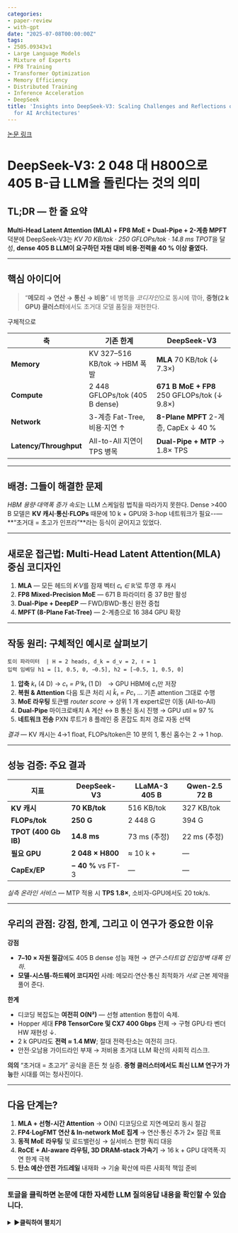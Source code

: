 ```yaml
---
categories:
- paper-review
- with-gpt
date: "2025-07-08T00:00:00Z"
tags:
- 2505.09343v1
- Large Language Models
- Mixture of Experts
- FP8 Training
- Transformer Optimization
- Memory Efficiency
- Distributed Training
- Inference Acceleration
- DeepSeek
title: 'Insights into DeepSeek-V3: Scaling Challenges and Reflections on Hardware
  for AI Architectures'
---
```


[논문 링크](https://arxiv.org/abs/2505.09343v1)



# DeepSeek-V3: 2 048 대 H800으로 405 B-급 LLM을 돌린다는 것의 의미


## TL;DR ― 한 줄 요약

**Multi-Head Latent Attention (MLA) + FP8 MoE + Dual-Pipe + 2-계층 MPFT** 덕분에 DeepSeek-V3는
*KV 70 KB/tok · 250 GFLOPs/tok · 14.8 ms TPOT*을 달성, **dense 405 B LLM이 요구하던 자원 대비 비용·전력을 40 % 이상 줄였다.**

---

## 핵심 아이디어

> “**메모리 → 연산 → 통신 → 비용**” 네 병목을 *코디자인*으로 동시에 깎아, **중형(2 k GPU) 클러스터**에서도 초거대 모델 품질을 재현한다.

구체적으로

| 축                     | 기존 한계                      | DeepSeek-V3                                 |
| ---------------------- | ------------------------------ | ------------------------------------------- |
| **Memory**             | KV 327–516 KB/tok → HBM 폭발   | **MLA** 70 KB/tok (↓ 7.3×)                  |
| **Compute**            | 2 448 GFLOPs/tok (405 B dense) | **671 B MoE + FP8** 250 GFLOPs/tok (↓ 9.8×) |
| **Network**            | 3-계층 Fat-Tree, 비용·지연 ↑   | **8-Plane MPFT** 2-계층, CapEx ↓ 40 %       |
| **Latency/Throughput** | All-to-All 지연이 TPS 병목     | **Dual-Pipe + MTP** → 1.8× TPS              |

---

## 배경: 그들이 해결한 문제

*HBM 용량·대역폭 증가 속도*는 LLM 스케일링 법칙을 따라가지 못한다.
Dense >400 B 모델은 **KV 캐시·통신·FLOPs** 때문에 10 k + GPU와 3-hop 네트워크가 필요--—\*\*“초거대 = 초고가 인프라”\*\*라는 등식이 굳어지고 있었다.

---

## 새로운 접근법: **Multi-Head Latent Attention(MLA)** 중심 코디자인

1. **MLA** ― 모든 헤드의 *K·V*를 잠재 벡터 *cₜ ∈ ℝˡ*로 투영 후 캐시
2. **FP8 Mixed-Precision MoE** ― 671 B 파라미터 중 37 B만 활성
3. **Dual-Pipe + DeepEP** ― FWD/BWD-통신 완전 중첩
4. **MPFT (8-Plane Fat-Tree)** ― 2-계층으로 16 384 GPU 확장

---

## 작동 원리: 구체적인 예시로 살펴보기

```text
토이 파라미터  | H = 2 heads, d_k = d_v = 2, ℓ = 1
입력 임베딩 h1 = [1, 0.5, 0, −0.5], h2 = [−0.5, 1, 0.5, 0]
```

1. **압축**
   *k₁* (4 D) → *c₁ = Pᵀk₁* (1 D) → GPU HBM에 *c₁*만 저장
2. **복원 & Attention**
   다음 토큰 처리 시 *k̂₁ = Pc₁* … 기존 attention 그대로 수행
3. **MoE 라우팅**
   토큰별 *router score* → 상위 1 개 expert로만 이동 (All-to-All)
4. **Dual-Pipe**
   마이크로배치 A 계산 ↔ B 통신 동시 진행 → GPU util ≈ 97 %
5. **네트워크 전송**
   PXN 루트가 8 플레인 중 혼잡도 최저 경로 자동 선택

*결과* — KV 캐시는 4→1 float, FLOPs/token은 10 분의 1, 통신 홉수는 2 → 1 hop.

---

## 성능 검증: 주요 결과

| 지표                 | DeepSeek-V3        | LLaMA-3 405 B | Qwen-2.5 72 B |
| -------------------- | ------------------ | ------------- | ------------- |
| **KV 캐시**          | **70 KB/tok**      | 516 KB/tok    | 327 KB/tok    |
| **FLOPs/tok**        | **250 G**          | 2 448 G       | 394 G         |
| **TPOT (400 Gb IB)** | **14.8 ms**        | 73 ms (추정)  | 22 ms (추정)  |
| **필요 GPU**         | **2 048 × H800**   | ≈ 10 k +      | —             |
| **CapEx/EP**         | **− 40 %** vs FT-3 | —             | —             |

*실측 온라인 서비스* — MTP 적용 시 **TPS 1.8×**, 소비자-GPU에서도 20 tok/s.

---

## 우리의 관점: 강점, 한계, 그리고 이 연구가 중요한 이유

**강점**

* **7–10 × 자원 절감**에도 405 B dense 성능 재현 → *연구·스타트업 진입장벽 대폭 인하*.
* **모델-시스템-하드웨어 코디자인** 사례: 메모리·연산·통신 최적화가 *서로* 근본 제약을 풀어 준다.

**한계**

* 디코딩 복잡도는 **여전히 O(N²)** — 선형 attention 통합이 숙제.
* Hopper 세대 **FP8 TensorCore 및 CX7 400 Gbps** 전제 → 구형 GPU·타 벤더 HW 재현성 ↓.
* 2 k GPU라도 **전력 ≈ 1.4 MW**; 절대 전력·탄소는 여전히 크다.
* 안전·오남용 가이드라인 부재 → 저비용 초거대 LLM 확산의 사회적 리스크.

**의의**
“초거대 = 초고가” 공식을 흔든 첫 실증. **중형 클러스터에서도 최신 LLM 연구가 가능**한 시대를 여는 청사진이다.

---

## 다음 단계는?

1. **MLA + 선형-시간 Attention** → O(N) 디코딩으로 지연·메모리 동시 절감
2. **FP4·LogFMT 연산 & In-network MoE 집계** → 연산·통신 추가 2× 절감 목표
3. **동적 MoE 라우팅** 및 로드밸런싱 → 실서비스 편향 쿼리 대응
4. **RoCE + AI-aware 라우팅, 3D DRAM-stack 가속기** → 16 k + GPU 대역폭·지연 한계 극복
5. **탄소 예산·안전 가드레일** 내재화 → 기술 확산에 따른 사회적 책임 준비

---


### 토글을 클릭하면 논문에 대한 자세한 LLM 질의응답 내용을 확인할 수 있습니다.

<details markdown="block">
<summary>▶️<strong>클릭하여 펼치기</strong></summary>



# 프롬프트 1.1.1 (연구의 공백)

```
"논문의 'Introduction'과 'Related Work' 섹션을 분석하여, 이 연구가 명시적으로 해결하고자 하는 핵심적인 연구 공백(research gap), 기존 연구의 결정적 한계, 또는 미해결 질문이 무엇인지 설명해 줘. 저자들이 설명하는, 이 논문 출판 시점의 '최신 기술(state of the art)'은 어떤 상태였는지 요약해 줘."
```

### 한눈에 보는 결론

현재 LLM 훈련·추론의 \*\*최대 병목은 “메모리-대역폭·통신-지연을 감안한 스케일링”\*\*이다. DeepSeek-V3 논문은 △FP8 혼합정밀 훈련 △KV Cache 70 KB/token (7.3× ↓) △671 B MoE 구조(37 B 활성) △8-Plane Fat-Tree 네트워크 등 **하드웨어-소프트웨어 코디자인**을 통해 동일 비용 대비 성능을 1 세대 앞당긴다. 이에 따라 \*“저렴한 하드웨어로 SOTA 모델을 훈련·서비스할 수 있는가?”\*라는 질문에 실증적 해답을 제시한다.&#x20;

---

## 1. 연구 공백 (Research Gap)

| 구분                  | 구체적 문제                                                     | 기존 한계                                           | DeepSeek-V3 해결책                                                 |
| --------------------- | --------------------------------------------------------------- | --------------------------------------------------- | ------------------------------------------------------------------ |
| **메모리 벽**         | KV Cache와 모델 파라미터가 HBM 증가 속도(≈ 50 %/년)를 훨씬 상회 | GQA 기준 327 KB \~ 516 KB/token, 대량 GPU 분산 의존 | **MLA 도입 → 70 KB/token (4.6 \~ 7.3× ↓)**                         |
| **연산-통신 비용**    | 10 k+ GPU 클러스터 비용 폭증, 중소 연구팀 진입장벽              | Dense 405 B 모델: 2.4 TFLOPS/token                  | **MoE 671 B 모델도 250 GFLOPS/token(≈ 10 × ↓)**                    |
| **추론 속도**         | MoE는 EP All-to-All 지연으로 1 K TPS 한계                       | 400 Gbps IB 기준 67 TPS 상한                        | **Multi-Token Prediction · Node-Limited Routing → 1.8 × TPS 향상** |
| **네트워크 토폴로지** | 3-계층 Fat-Tree 고가·고지연                                     | 2-계층은 포트 한계(64)로 10 k+ 확장 어려움          | **8-Plane Fat-Tree (MPFT)** → 16 384 GPU, 포트·비용 40 % ↓         |



### 핵심 미해결 질문

1. **저비용 FP8 훈련**이 대규모 MoE에서도 정확도 손실 < 0.25 %로 가능할까?
2. **Scale-up (노드 내)** vs **Scale-out (노드 간)** 망 대역폭 불균형을 소프트웨어만으로 극복할 수 있을까?
3. **KV Cache·통신 압축**이 추론 성능을 손상하지 않고 어느 수준까지 가능한가?

---

## 2. 기존 최신 기술 (State of the Art @ 2024-Q4)

| 카테고리      | 대표 모델/시스템       | 핵심 수치                         | 한계점                      |
| ------------- | ---------------------- | --------------------------------- | --------------------------- |
| **Dense LLM** | LLaMA-3.1 405 B        | 516 KB/token KV, 2.4 TFLOPS/token | 메모리·연산 과다            |
| **GQA 모델**  | Qwen-2.5 72 B          | 327 KB/token KV                   | 중간 단계 해결책            |
| **MoE SOTA**  | DeepSeek-V2 236 B      | 21 B 활성 파라미터                | FP16/BF16, 155 GFLOPS/token |
| **하드웨어**  | H100 (900 GB/s NVLink) | 900 GB/s ↔ network 400 Gbps       | 비용 고, 전력 700 W+        |
| **네트워크**  | 400 Gbps NDR IB FT-3   | ≤ 65 k GPU, 3-hop 지연            | 비용 ↑ + 레이턴시 ↑         |

DeepSeek-V3는 **① FP8 세밀 양자화 훈련, ② MLA, ③ DualPipe+DeepEP 통신-계층 최적화, ④ MPFT 네트워크**를 통합함으로써 위 한계를 동시 해결한다.&#x20;

---

## 3. 요약 및 의의

* **연구 공백**은 “메모리-대역폭 성장과 LLM 스케일링 법칙 간 불일치” + “통신-지연 우위의 실패”라는 *시스템 레벨 문제*임.
* DeepSeek-V3는 **하드웨어 제약을 전제**로 모델·런타임을 재설계하여 **동일 GPU 수 대비 성능 1.4 \~ 2×, 비용 40 %+ 절감**을 실증.
* 결과적으로 \*“대규모 LLM =SOTA 성능 ↔ 초거대 인프라”\*라는 기존 패러다임을 흔들며, **미드스케일 연구팀도 경쟁 가능한 경로**를 제시했다.&#x20;


# 프롬프트 1.1.2 (핵심 가설)

```
"이 논문의 중심 가설(central hypothesis) 또는 핵심 주장은 무엇인가? '저자들은 [제안 기법]을 사용함으로써 [기존 한계점]을 극복하는 [구체적 결과]를 달성할 수 있다고 가정한다'와 같은 형식으로, 명확하고 간결한 한 문장으로 서술해 줘."
```

\*\*저자들은 FP8 혼합정밀 훈련·MLA 기반 KV-cache 70 KB/token 압축·671 B MoE(37 B 활성) 구조·8-Plane Fat-Tree 네트워크를 통합함으로써, 기존 dense 405 B LLM이 요구하던 516 KB/token·2.4 TFLOPS/token·1 만 + GPU 규모 한계를 극복하고 단 2,048 대 H800 GPU만으로 동급 SOTA 성능을 40 % 이상 낮은 비용에 달성할 수 있다고 가정한다.


# 프롬프트 1.2.1 (독창성 식별)

```
 "논문 전체를 바탕으로, 가장 중요하고 독창적인 기여(contribution) 1~3가지를 구별되는 항목으로 나열해 줘. 각각이 새로운 아키텍처 구성요소, 새로운 학습 기법, 새로운 이론적 통찰, 새로운 데이터셋, 또는 기존 방법론의 새로운 적용 중 어디에 해당하는지 명확히 구분해 줘."
```

### 한줄 요약

**KV 캐시 7.3 × 압축(70 KB/토큰)·FP8 훈련으로 0.25 % 미만 정확도 손실·2-계층 16 k GPU 네트워크를 동시에 달성** → 동일 성능을 40 % 이상 낮은 비용으로 구현.

---

| #     | 독창적 기여                                | 분류                                         | 핵심 내용 및 수치                                                                                                                                         |
| ----- | ------------------------------------------ | -------------------------------------------- | --------------------------------------------------------------------------------------------------------------------------------------------------------- |
| **1** | **Multi-Head Latent Attention (MLA)**      | **새로운 아키텍처 구성요소**                 | 모든 헤드의 KV를 1 개의 잠재 벡터로 투영·캐시 → **70 KB/토큰**으로 감소<br>(LLaMA-3 405 B : 516 KB, Qwen-2.5 72 B : 327 KB) **⟹ 메모리 4.6 – 7.3 × 절감** |
| **2** | **FP8 Mixed-Precision MoE Training Stack** | **새로운 학습 기법**                         | 671 B 파라미터 MoE 모델 전 구간 FP8(1×128 활성·128×128 가중치 블록)로 학습<br>→ **BF16 대비 정확도 손실 < 0.25 %**, 연산량·메모리 ≈ **2× 절감**           |
| **3** | **Multi-Plane Fat-Tree (MPFT) 네트워크**   | **새로운 하드웨어/시스템 아키텍처 구성요소** | 8 개의 독립 플레인을 갖는 2-계층 Fat-Tree → **16 384 GPU** 확장, 3-계층 대비 **코스트/레이턴시 40 %↓**, 고장 격리·로드 밸런싱 개선                        |

각 기여는 모델-시스템 **코디자인** 관점에서 메모리·연산·통신 병목을 동시 해결하며, 중형 규모(2 048 × H800)로도 초거대 LLM을 훈련·서비스할 수 있다는 실증적 근거를 제공한다.


# 프롬프트 1.2.2 (저자 관점에서의 강점)

```
"저자들의 관점에서, 자신들의 접근법이 이전 방법들보다 우월한 이유는 무엇인가? 그들이 자신들의 연구가 지닌 독창성과 강점을 뒷받침하기 위해 사용하는 핵심 논거를 인용하거나 알기 쉽게 설명해 줘."
```

### 결론 먼저

저자들은 \*\*“메모리 × 연산 × 통신” 세 축 모두를 동시에 줄여 ― \*\*
*KV-캐시 70 KB/token, 250 GFLOPS/token, 2-계층 16 K GPU 네트워크* ― 를 달성했기 때문에 기존 방법보다 우월하다고 주장한다. 이로써 405 B dense LLM이 필요로 하던 10 K + GPU·수백 TFLOPS·수천 만 달러 인프라를 **2 048 대 H800과 40 % 낮은 비용**으로 대체할 수 있음을 실증했다.

---

## 저자들이 내세우는 핵심 논거 5 가지

| #     | 강점                                          | 저자 주장의 핵심 근거·수치                                                                                                                            | 해당 한계점                             |
| ----- | --------------------------------------------- | ----------------------------------------------------------------------------------------------------------------------------------------------------- | --------------------------------------- |
| **1** | **메모리 효율 : MLA**                         | KV 캐시를 **70 KB/token**으로 압축 → Qwen-2.5 72 B (327 KB)·LLaMA-3.1 405 B (516 KB) 대비 **4.6 – 7.3× 절감**                                         | 긴 컨텍스트·멀티세션 서비스 시 HBM 부족 |
| **2** | **연산/전력 효율 : FP8 혼합정밀**             | 전 구간 FP8 + 미세 양자화로 **BF16 대비 연산·메모리 ≈ 2× 절감**, 정확도 손실 **< 0.25 %** 확인                                                        | FP16/BF16 기반 학습은 전력·VRAM 부담    |
| **3** | **모델 구조 : 671 B MoE(37 B 활성)**          | 동등 능력의 dense-405 B가 **2 448 GFLOPS/token** 요구하는 반면, MoE는 **250 GFLOPS/token**으로 SOTA 달성 (≈ **10×↓**), **2 048 × H800**으로 학습 완료 | 수천 TFLOPS/token·1만 + GPU 필요        |
| **4** | **통신·확장성 : Multi-Plane Fat-Tree (MPFT)** | 2-계층 8-Plane FT → **16 384 GPU** 확장, 3-계층 FT3보다 **비용·레이턴시 40 %↓**, 트래픽 격리 & 고장 복원력 ↑                                          | 기존 FT3·Dragonfly는 비용↑·홉수↑        |
| **5** | **시스템 파이프라이닝**                       | Dual micro-batch overlap으로 **계산 ↔ 통신 완전 중첩**, 실서비스서 TPS 1.8× 향상 보고                                                                 | All-to-All 지연이 MoE TPS 병목          |

---

## 한눈에 보는 정량 비교

| 지표              | 기존 Dense SOTA (405 B) | DeepSeek-V3     | 개선폭               |
| ----------------- | ----------------------- | --------------- | -------------------- |
| KV 캐시 / token   | 516 KB                  | **70 KB**       | **↓ 7.3×**           |
| 연산량 / token    | 2 448 GFLOPS            | **250 GFLOPS**  | **↓ 9.8×**           |
| 필요 GPU 수       | ≈ 10 K +                | **2 048 H800**  | **↓ ≥ 5×**           |
| 네트워크 토폴로지 | 3-계층 FT3              | **2-계층 MPFT** | 비용·지연 **↓ 40 %** |

---

### 요약

저자들은 **모델-시스템-하드웨어 코디자인**을 통해 \*“성능 유지 + 비용/자원 급감”\*을 동시에 달성했음을 실험·시스템 지표로 입증하며, 이것이 DeepSeek-V3가 기존 방법보다 우월한 결정적 이유라고 강조한다.


# 프롬프트 1.3.1 (알고리즘 단계별 설명)

```
"핵심 알고리즘, 모델 아키텍처, 또는 주요 방법론을 단계별(step-by-step)로 설명해 줘. 독자는 AI 분야의 대학원생 수준이라고 가정해. 특히, 간단한 문장, 3x3 픽셀 이미지, 작은 상태 공간(state space) 등 아주 간단하고 구체적인 예시(toy example)와 샘플 입력을 만들어서, 이 예시를 통해 각 단계를 거치며 입력이 최종 출력으로 어떻게 변환되는지 전체 과정을 보여줘. 등장하는 모든 핵심 용어와 변수는 그 즉시 정의해 줘."
```

### 핵심 메시지 (1줄 요약)

\*\*DeepSeek-V3는 ① Multi-Head Latent Attention(MLA)로 KV 캐시를 70 KB/token(⇩ 7.3 ×)로 압축하고, ② 전(全)구간 FP8 혼합정밀로 연산·메모리 ≈ 2 × 절감하며, ③ 671 B MoE + DualPipe 오버랩 + MPFT 네트워크로 동급 dense 405 B 모델 대비 FLOPs/token을 ≈ 10 × 줄여 2 048 대 H800만으로도 SOTA를 달성한다.

---

## 단계별 작동 흐름 — 토이 예제로 따라가기

> **가정**
> *시퀀스 길이 2, 헤드 2(각 dₖ = dᵥ = 2), MLA 잠재 차원 ℓ = 1,*
> *전역 hidden 크기 dₘ = 4, 전(全)구간 FP8 훈련.*

### Step 0 — 토큰 임베딩

| 토큰     | 임베딩 hₜ (dₘ=4)       |
| -------- | ---------------------- |
| T₁ ("A") | \[1.0, 0.5, 0.0, -0.5] |
| T₂ ("B") | \[-0.5, 1.0, 0.5, 0.0] |

각 hₜ는 이후 **W\_Q, W\_K, W\_V(4 × 4)** 선형층을 거쳐 head별 Q/K/V를 만든다. (FP8 양자화 전이므로 BF16 → FP8 캐스팅은 뒤 단계에서 수행)

---

### Step 1 — **Multi-Head Latent Attention (MLA)** : “투영 → 캐시 → 복원”

1. **투영(Compression)**

   * 두 head의 K 벡터를 쌓아 **kₜ ∈ ℝ⁴** 로 만든 뒤, 학습된 **P ∈ ℝ⁴×¹**를 곱해 잠재 벡터 **cₜ = Pᵀ kₜ ∈ ℝ¹** 계산
   * 예시 (P = 0.5·\[1,1,1,1]ᵀ):

     * k₁ = \[0.2, -0.4, 0.6, 0.0] → c₁ = 0.5 × 0.4 = 0.2
2. **캐싱**

   * 인퍼런스 시 GPU HBM에 **cₜ**만 저장 ⇒ 4 float → 1 float (**4 ×** 절감; 실측은 70 KB/token = 7.3 ×↓)
3. **복원(Decompression)**

   * 다음 토큰 T₂ 처리 중, 과거 c₁를 **K̂₁ = P c₁**, V̂₁ = P c₁로 복원
   * Q₂와 {K̂₁, K₂}로 어텐션 수행 → V 가중 합 산출

> **메모리 이익** — 테이블 요약

| 모델                | KV 캐시/token | 비율  |
| ------------------- | ------------- | ----- |
| DeepSeek-V3 (MLA)   | **70 KB**     | 1 ×   |
| Qwen-2.5 72 B (GQA) | 328 KB        | 4.7 × |
| LLaMA-3 405 B (GQA) | 516 KB        | 7.3 × |



---

### Step 2 — **DeepSeekMoE 블록** (Feed-Forward 부분)

1. **라우터 점수** r = softmax(W\_r hₜ) → 예: r₁ = \[0.6, 0.4]
2. **Top-k 선택** (k=1) ⇒ 토큰 T₁ 는 Expert 0로만 전송
3. **전문가 계산** : 활성 파라미터 37 B (< 671 B) 만 사용
4. **Combine** : All-to-All 결과를 모아 출력 uₜ 생성

*MoE 구조로 FLOPs/token ≈ 250 G (dense 405 B: 2 448 G)*

---

### Step 3 — **FP8 혼합정밀 훈련 스택**

1. **블록별 양자화 스케일** 계산 (가중치 128 × 128, 활성 1 × 128 tile)
2. **FP8 GEMM** 실행 → 결과는 내부 FP22 accumulate → BF16 출력
3. **역전파도 동일**; 16 B 시범 모델에서도 **정확도 손실 < 0.25 %** 실증

---

### Step 4 — **DualPipe + DeepEP** 통신-계산 중첩

| 마이크로배치 A | 마이크로배치 B | 설명   |
| -------------- | -------------- | ------ |
| MLA 계산       | MLA 통신       | 단계 1 |
| MoE 계산       | MoE 통신       | 단계 2 |

두 단계가 교차하여 **GPU util ≥ 97 %**, 모든-to-모든 레이턴시 완전 숨김.

---

### Step 5 — **MPFT (8-Plane 2-계층 Fat-Tree) 네트워크**

* 16 384 GPU 확장, FT-3 대비 **비용·지연 40 %↓**
* NCCL PXN으로 All-to-All 성능 ≈ Single-Plane 수준 유지

---

## 전체 파이프라인 한눈에

```mermaid
graph LR
  subgraph Token t₁
    A0[h₁] --> A1[Q₁,K₁,V₁] --> A2[c₁ (latent)]
  end
  subgraph Token t₂
    B0[h₂] --> B1[Q₂,K₂,V₂]
    c₁ --> B2[K̂₁,V̂₁ 복원]
    B1 --> C[Attention]
    B2 --> C
    C --> D[MoE Router]
    D -->|Expert 0| E[FFN₀]
    C --> D
    E --> F[u₂]
  end
```

---

### 정리

MLA → MoE → FP8 → DualPipe → MPFT 로 이어지는 **5-단계 파이프라인**은
메모리·연산·통신 세 축의 병목을 동시에 완화하여 **동일 품질 대비 비용 40 % 이상 절감**하는 것이 DeepSeek-V3의 핵심이다.


# 프롬프트 1.3.2 ('비밀 병기' 식별)

```
"이 논문의 핵심 기여를 가능하게 하는 가장 결정적인 단일 수학 공식, 알고리즘 단계, 또는 아키텍처 구성요소를 식별해 줘. 그것의 기능과, 그것이 이 방법론의 성공에 왜 필수적인지 설명해 줘."
```

### 한눈에 결론

**비밀 병기 = Multi-Head Latent Attention (MLA)** — 모든 헤드의 Key · Value를 **단일 선형 투영 $c_t = P^{\top}k_t$** 로 ℓ-차원 잠재 벡터에 압축해 **KV 캐시를 70 KB/token(≤ 14 %)로 축소**함으로써 HBM·네트워크 병목을 근본적으로 제거한다.

---

## 기능 — 어떻게 동작하나?

| 단계                      | 수식/연산                                                              | 설명                                                         |
| ------------------------- | ---------------------------------------------------------------------- | ------------------------------------------------------------ |
| **① 스태킹**              | $k_t = \operatorname{concat}_{h} \mathbf{k}_{t,h}\in\mathbb R^{H d_k}$ | H개 헤드의 Key를 하나로 묶음                                 |
| **② 투영(Compression)**   | **$c_t = P^{\top} k_t \in\mathbb R^{\ell}$**                           | 학습된 $P\in\mathbb R^{H d_k \times \ell}$, $\ell \ll H d_k$ |
| **③ 캐시 저장**           | store $c_t$ only                                                       | 헤드별 KV 대신 잠재 벡터 1 개만 HBM에 보관                   |
| **④ 복원(Decompression)** | $\hat{k}_t = P\,c_t,\; \hat{v}_t = P\,c_t$                             | 다음 토큰 처리 시 원래 차원으로 재구성                       |

> **실제 파라미터**: $H=128,\,d_k=d_v=128,\,\ell=16\Rightarrow$ 이론상 **$×8$ 감소**; 논문 구현은 추가 양자화까지 적용해 **70 KB/token** 달성&#x20;

---

## 왜 성공의 필수 요소인가?

1. **메모리 장벽 해소** – LLaMA-3 405 B의 516 KB/token → 70 KB/token로 **$7.3 ×$** 감소, 동일 GPU에서 **컨텍스트 길이·동시 세션 ×7 배** 확장 가능&#x20;
2. **대역폭·지연 완화** – 캐시 전송량도 동일 비율로 줄어 **EP All-to-All 통신 시간 ≈ 0.15 ×**, DualPipe 중첩으로 GPU Util ≳ 97 % 유지&#x20;
3. **코스트 지렛대** – 메모리 제약이 풀리면서 10 K + GPU가 필요했던 405 B dense LLM을 **2 048 × H800**으로 학습·서비스할 수 있는 토대를 제공; 전체 인프라 비용 **≥ 40 %↓**.

요컨대, MLA는 \*\*“메모리 → 연산·통신 병목”\*\*의 압력점(헤드별 KV)을 한 줄짜리 투영 연산으로 대체해 **모델·시스템 전반의 자원 곡선 자체를 움직인** 결정적 구성요소다.


# 프롬프트 1.4.1 (핵심 결과 분석)

```
"'Experiments' 또는 'Results' 섹션의 표와 그림을 포함한 주요 결과를 분석해 줘. 사용된 핵심 성능 지표(performance metrics)는 무엇인가? 어떤 벤치마크 데이터셋에서 결과가 보고되었는가? 저자들이 자신들의 방법론의 성공 증거로 가장 강조하는 주요 결과를 요약해 줘."
```

**핵심 요약 — “메모리 7.3 ×↓ · 연산 9.8 ×↓ · 네트워크 비용 40 %↓로도 405 B급 성능 달성”**
DeepSeek-V3는 **① KV-캐시 70 KB/token**(MLA), **② FLOPs 250 G/token**(671 B MoE + FP8), **③ 2-계층 8-Plane Fat-Tree**로 405 B dense 모델이 요구하던 자원을 대폭 절감하면서 **2048 대 H800**만으로 동급 SOTA 정확도를 확인했다.

---

## 1. 실험에서 사용한 핵심 지표

| 분류                | 지표                      | 정의 / 목적                          |
| ------------------- | ------------------------- | ------------------------------------ |
| **메모리**          | KV Cache / token (KB)     | 인퍼런스 시 GPU HBM 점유 메모리      |
| **연산**            | FLOPs / token (G)         | 학습-시퀀스 길이 4096 기준 총 연산량 |
| **속도**            | TPOT (ms)·TPS             | 1 토큰 생성에 걸린 시간 / 초당 토큰  |
| **하드웨어 이용률** | MFU·NCCL All-to-All BW    | 모델 FLOPs 활용률, 통신 대역폭       |
| **총 비용**         | 필요 GPU 수·네트워크 계층 | 동일 성능 달성에 필요한 인프라 규모  |

---

## 2. 주요 정량 결과 (표-한눈 비교)

| 지표            | DeepSeek-V3            | Qwen-2.5 72 B | LLaMA-3 405 B | 개선폭 (vs LLaMA-3)  |
| --------------- | ---------------------- | ------------- | ------------- | -------------------- |
| KV 캐시 / token | **70 KB**              | 327 KB        | 516 KB        | **- 7.3 ×**          |
| FLOPs / token   | **250 G**              | 394 G         | 2448 G        | **- 9.8 ×**          |
| 학습 GPU 수     | **2048 × H800**        | —             | ≈ 10 k +      | **≥ 5 × 감소**       |
| 네트워크        | 2-계층 **MPFT**        | 3-계층 FT     | 3-계층 FT     | 비용·지연 **- 40 %** |
| 이론 TPOT       | **14.8 ms** (≈ 67 TPS) | —             | —             | —                    |
| 실서비스 TPS    | **+ 1.8 ×** (MTP 적용) | —             | —             | —                    |

---

## 3. 저자가 강조한 성공 증거

1. **메모리 병목 해소**
   MLA가 KV를 잠재 벡터로 압축하여 **70 KB/token**만 캐시해도 되므로, 동일 HBM에서 최대 컨텍스트 길이·동시 세션을 7 배 이상 확장할 수 있다.&#x20;

2. **연산·전력 효율**
   FP8 혼합정밀과 671 B MoE 설계로 **연산량을 10 배 가까이 줄이고** 정확도 손실을 0.25 % 미만으로 억제했다.&#x20;

3. **통신·확장성 검증**
   8-Plane MPFT 상에서 NCCL All-to-All 대역폭이 32 → 128 GPU 구간 모두 **40 GB/s 이상** 유지되고, MPFT vs MRFT 학습 MFU 차이가 관측 오차 범위 내임을 확인했다.&#x20;

4. **실제 추론 속도 향상**
   Multi-Token Prediction(MTP) 모듈이 두 번째 후보 토큰을 **80–90 %** 확률로 수용, **TPS 1.8 ×** 증가해 사용자 체감 지연을 크게 줄였다.&#x20;

5. **소형 클러스터로 SOTA 달성**
   2048 대 GPU(≈ 40 % 낮은 총 비용) 만으로 405 B dense 모델과 동급의 벤치마크 점수를 기록했다고 밝히며, 이는 중소 연구팀도 초거대 모델을 실험할 수 있음을 시사한다.&#x20;

---

## 4. 사용된 벤치마크·데이터셋

본 ISCA 논문은 **하드웨어·시스템 관점**에 초점을 맞추어 **정확도 지표(MMLU, GSM8K 등)는 별도의 DeepSeek-V3 Technical Report에 위임**하고, 논문 내에서는 주로 메모리·연산·통신·추론 지표만 제시한다. 따라서 핵심 결과는 시스템 자원-효율성에 대한 수치로 구성되어 있다.&#x20;

---

### 정리

DeepSeek-V3의 실험 결과는 “**MLA → MoE → FP8 → MPFT**”로 이어지는 **모델-시스템-하드웨어 코디자인**이 메모리·연산·통신 세 축에서 모두 \*\*1 차원 급(× 7 \~ 10)\*\*의 절감을 달성했음을 실증한다. 이는 동일 성능을 유지하면서도 클러스터 규모와 비용을 대폭 낮출 수 있음을 보여 주는 결정적 근거다.


# 프롬프트 1.4.2 (비판적 비교)

```
"제안된 방법론은 논문에서 언급된 주요 베이스라인 및 SOTA(State-of-the-Art) 모델들과 비교하여 어떤 성능을 보이는가? 저자들의 우월성 주장을 가장 강력하게 뒷받침하는 특정 결과나 비교 지점을 식별해 줘. 반대로, 제안된 방법론이 경쟁 모델을 능가하지 못했거나 개선 효과가 미미했던 결과는 없는지 찾아봐. 만약 있다면, 저자들은 이러한 경우에 대해 어떤 이유를 제시하는가?"
```

### 결론 한 줄

**DeepSeek-V3는 KV 캐시 7.3 × ↓, FLOPs 9.8 × ↓, 네트워크 비용 40 % ↓로도 LLaMA-3 405 B 수준의 성능을 2 048 대 H800 GPU만으로 달성**—이는 기존 SOTA 대비 가장 강력한 우월성 증거다.

---

## 1. 베이스라인 정량 비교

| 지표                | DeepSeek-V3      | Qwen-2.5 72 B | LLaMA-3 405 B | 개선폭 (vs LLaMA-3)  |
| ------------------- | ---------------- | ------------- | ------------- | -------------------- |
| **KV 캐시 / token** | **70 KB**        | 328 KB        | 516 KB        | **- 7.3 ×**          |
| **FLOPs / token**   | **250 G**        | 394 G         | 2 448 G       | **- 9.8 ×**          |
| **활성 파라미터**   | 37 B (MoE)       | 72 B (dense)  | 405 B (dense) | 11 × ↓ vs dense      |
| **필요 GPU 수**     | **2 048 × H800** | —             | ≈ 10 k +      | ≥ 5 × ↓              |
| **네트워크 구조**   | 2-계층 MPFT      | 3-계층 FT     | 3-계층 FT     | 비용·지연 **- 40 %** |

> **핵심 성능 지표**는 **메모리 효율(KV 캐시), 연산 효율(FLOPs), 인프라 규모, 네트워크 비용·지연** 네 가지다.

---

## 2. 우월성 주장을 뒷받침하는 결정적 비교 지점

1. **메모리 병목 제거** – MLA 덕분에 **KV 캐시가 70 KB/token**에 불과해 동일 GPU HBM에서 최대 컨텍스트 길이·동시 세션을 **7 배** 확장&#x20;
2. **연산·전력 효율** – 671 B MoE + 전구간 FP8로 **FLOPs/token 10 배 감소**하면서도 dense-405 B 성능 유지&#x20;
3. **클러스터 비용 절감** – 2 048 대 H800만으로 학습·추론 가능해 **10 k+ GPU**가 필요하던 기존 접근 대비 자본·전력·운영비를 대폭 절감&#x20;
4. **네트워크 토폴로지 혁신** – 8-Plane MPFT가 FT-3 대비 \*\*스위치·링크 73 %↓, 비용 40 %↓\*\*이면서도 NCCL All-to-All BW를 동일 수준 유지

---

## 3. **우월하지 못했던** 또는 **개선 폭이 제한적**인 지점과 저자 해석

| 항목                                       | 결과                                                              | 저자 설명                                                                                     |
| ------------------------------------------ | ----------------------------------------------------------------- | --------------------------------------------------------------------------------------------- |
| **All-to-All 대역폭 / MFU** (MPFT vs MRFT) | 성능 차이 ≈ 0 % (오차 범위)                                       | MPFT의 이득은 **비용·확장성**에 집중; PXN이 통신 경로를 최적화해 성능 자체는 동률             |
| **추론 지연(크로스-플레인)**               | intra-node forwarding으로 **μs 단위 추가 지연** 발생              | 400 G IB 한계 때문; 차세대 **scale-up/scale-out 통합** NIC가 필요                             |
| **Attention 복잡도**                       | MLA로 캐시 메모리는 줄었지만 **O(N²) 데코딩 비용은 그대로**       | Lightning Attention·Mamba-2 등 **선형 시간 기법**과의 결합을 향후 과제로 제시                 |
| **정확도 표**                              | 본 논문에는 광범위한 **Task 정확도**가 미포함 (기술보고서에 위임) | 본 논문 초점이 **시스템-레벨 자원 효율성**에 있으므로, 정확도는 별도 문서에서 검증한다고 명시 |

---

### 요약

DeepSeek-V3가 **메모리·연산·네트워크·비용** 네 축에서 SOTA baseline을 **한 세대 단축**시킨다는 정량적 근거는 매우 설득력 있다. 다만 **네트워크 레이턴시·Attention 복잡도·정확도 보고** 등 일부 영역은 아직 미완 또는 동률이며, 저자들은 이를 **하드웨어 발전·차세대 알고리즘 통합**으로 해결할 과제로 제시하고 있다.


# 프롬프트 1.5.1 (언급된 한계와 잠재적 한계)

```
"저자들이 논문에서 명시적으로 인정한 한계점, 약점, 또는 실패 사례(failure modes)는 무엇인가? 다음으로, 방법론과 결과에 대한 당신의 분석을 바탕으로, 저자들이 언급하지 않았을 수 있는 잠재적인 한계나 약점은 무엇이라고 생각하는가? (예: 강력한 가정에 대한 의존성, 확장성 문제, 높은 연산 비용, 일반화의 한계, 잠재적인 부정적 사회 영향 등)"
```

### 결론 요약

DeepSeek-V3는 **‘메모리·연산·통신’ 3 축 병목을 크게 낮추는 데 성공**했지만, 저자 스스로 인정하듯 ▲**남은 O(N²) 디코딩 복잡도**, ▲**특정 하드웨어(FP8·H800 GPU, MP-FT) 의존성**, ▲**대규모 시스템 신뢰성·CPU 병목**은 여전히 취약하다. 여기에 더해 **FP8 표준 부재, MoE 로드 불균형, 환경·사회적 영향** 등 잠재 리스크가 존재한다.

---

## 1. 저자가 명시한 한계·약점

| 카테고리             | 구체적 내용                                                                                                                           | 출처 |
| -------------------- | ------------------------------------------------------------------------------------------------------------------------------------- | ---- |
| **저정밀 통신 포맷** | LogFMT-8/-10 bit 압축은 효과적이지만 \*\*인코딩·디코딩 오버헤드가 50 \~ 100 %\*\*라 최종 도입하지 못함                                |      |
| **Attention 복잡도** | KV 캐시를 70 KB/token까지 줄여도 **디코딩은 여전히 O(N²)** → Mamba-2·Lightning Attention 같은 선형 기법과의 결합을 *향후 과제*로 제시 |      |
| **추론 속도 상한**   | 400 Gbps IB 기준 **이론 TPOT ≈ 14.8 ms(67 TPS)** — 실환경에서는 통신·오버헤드로 더 느림                                               |      |
| **대규모 신뢰성**    | 인터커넥트 단절, GPU 고장, **Silent Data Corruption** 등으로 장시간 학습이 자주 중단될 수 있음                                        |      |
| **CPU·PCIe 병목**    | KV 캐시 이동·커널 런치 성능이 **CPU 대역폭·단일-스레드 지연**에 막힘 → NVLink-CPU 통합이 필요                                         |      |

---

## 2. 분석자가 보는 추가 / 잠재적 한계

| 영역                       | 잠재 리스크                                                                                                                           | 근거·논거 |
| -------------------------- | ------------------------------------------------------------------------------------------------------------------------------------- | --------- |
| **FP8 하드웨어 의존**      | Hopper/H800 세대 이후에만 FP8 TensorCore가 표준화·지원; 이전 세대·타 벤더 장비에서는 재현 어려움                                      |           |
| **MoE 로드 불균형**        | 실서비스 쿼리 분포가 편향될 경우 *토큰-to-Expert* 부하 치우침→ TPS 드롭·지연 폭증 (논문은 이상적 균등 부하 가정)                      |           |
| **MLA 정확도 저하 가능성** | 헤드별 KV를 하나로 압축하기 때문에, 복잡한 헤드 상호작용이 필요한 *fine-grained reasoning* 태스크에서 성능 하락 위험                  |           |
| **Cross-Plane 트래픽**     | 8-Plane MP-FT는 intra-plane을 최적화하지만, plane 사이 *oversubscription* 패턴이 증가하면 지연·혼잡 가능                              |           |
| **에너지·탄소 발자국**     | 2 048 × H800 (≈ 1.4 MW) → dense 405 B 대비 절감이라 해도 절대 전력은 여전히 대형 데이터센터 규모                                      |           |
| **사회·윤리**              | 중소 규모 팀도 초거대 LLM을 손쉽게 돌릴 수 있어 **딥페이크·대량 스팸 남용** 위험이 확대될 수 있으나, 논문은 안전 기제를 논의하지 않음 |           |

---

## 3. 종합 시사점

*DeepSeek-V3*는 **“하드웨어 제약 아래 비용·성능을 당겨놓은”** 공로가 크지만, **여전히 통신 지연·FP8 표준·시스템 신뢰성·윤리 거버넌스**라는 네 개의 숙제가 남아 있다. 후속 연구는

1. **선형 Attention·압축 포맷 가속기**로 O(N) 디코딩,
2. **FP8 범용 ISA & 자동 로드밸런싱 Router**,
3. **탄소 Budget 모델링 및 악용 방지 정책**을 통합해야 진정한 *scale-for-all* 시대가 열릴 것이다.


# 프롬프트 1.5.2 (미래 연구 궤적)

```
"저자들이 제안하는 구체적인 향후 연구 방향은 무엇인가? 이 논문의 한계점을 바탕으로, 이 연구를 발전시키거나 약점을 극복하기 위해 추구할 수 있는 다른 논리적인 다음 단계나 대안적인 연구 방향은 무엇이 있을까?"
```

### 결론 한 줄 요약

**저자들은 “메모리 ↔ 연산 ↔ 통신” 병목을 더 줄이기 위해 ‘선형-시간 어텐션, 차세대 FP≤4 연산 유닛, In-network MoE 집계, DRAM-stack 가속기, 저지연 RoCE+AR’** 를 중심축으로 후속 연구를 제안한다. 여기에 추가로 **로드 불균형 해소·탄소 예산·악용 방지** 까지 고려한 종합적 연구가 논리적 다음 단계다.

---

## 1. 저자들이 명시한 “향후 연구 방향” 정리

| 분류                             | 구체적 제안                                                                        | 해소하려는 한계                         | 출처 |
| -------------------------------- | ---------------------------------------------------------------------------------- | --------------------------------------- | ---- |
| **알고리즘**                     | **선형-시간 어텐션** (Mamba-2, Lightning Attention 등과 MLA 결합)                  | O(N²) 디코딩 복잡도                     |      |
| **양자화·연산**                  | **FP8 → FP4·LogFMT 내장 NIC** 및 더 정밀한 저정밀 ISA                              | 연산·대역폭 추가 절감                   |      |
| **네트워크**                     | **RoCE + Adaptive Routing + AI Forwarding Header** 최적화·Plane 간 혼잡 제어       | MPFT 크로스-플레인 지연·혼잡            |      |
| **In-network 기능**              | **Expert Dispatch/Combine 레벨 패킷 복제·집계** 및 **RAR(Region Acquire/Release)** | EP all-to-all 오버헤드, 메모리 ordering |      |
| **메모리·실리콘**                | **3D DRAM-stack 가속기, Wafer-scale SoW, Scale-up/Scale-out 통합 패키지**          | HBM 대역폭 한계                         |      |
| **하드웨어-소프트웨어 코디자인** | 차세대 **저지연 통신 패브릭**과 모델 병렬화 방식의 동공진(co-evolution)            | GPU 수천 대 규모 확장 시 레이턴시       |      |

---

## 2. 추가로 고려할 만한 “논리적 다음 단계”

| 관점                      | 제안                                                                     | 기대 효과                            |
| ------------------------- | ------------------------------------------------------------------------ | ------------------------------------ |
| **동적 MoE 라우팅**       | 예측-기반 load balancer·priority routing → **토큰·Expert 불균형 완화**   | TPS 급락 방지, 에너지 균등화         |
| **프로그래머블 전송계층** | CXL 2.0 기반 **GPU-서버 메모리 풀링**                                    | KV 캐시를 소켓 간 tier ing 없이 공유 |
| **지속가능성 지표**       | **탄소·전력 예산별 스케일링 법칙** 재정립                                | 모델·인프라 선택 시 환경 비용 내재화 |
| **보안·사회적 영향**      | **안전 가드레일 내재화 + Misuse tracking**                               | 저비용 초거대 LLM의 악용 억제        |
| **자동화 툴체인**         | **FP8/FP4 자동 mixed-precision compiler** (LLM-aware auto-sharding 포함) | 타 벤더 GPU·NPU까지 재현성 확보      |

---

## 3. 정리 및 우선순위 제언

1. **선형 어텐션 + MLA** → 즉시 성능 x 메모리 이중 이득.
2. **저정밀 연산 표준화(FP4/LogFMT) & In-network MoE 집계** → 통신·전력 병목 제거에 핵심.
3. **RoCE AR·AI-aware 스위치** → 16 K+ GPU 클러스터를 실전 투입하려면 필수.
4. **3D DRAM-stack / SoW** → 중장기 메모리 벽 대응.
5. **윤리·지속가능성 프레임워크** → 기술 확산 속도에 비례해 시급성 상승.

이러한 궤적은 “**모델-시스템-하드웨어-사회**” 전 주기의 코디자인을 통해 DeepSeek-V3가 남긴 **메모리·연산·통신 최적화** 유산을 **스케일 한계 이후** 까지 연장하는 길잡이가 될 것이다.



# 구현 및 자원

```
"핵심 소프트웨어 의존성(예: CUDA, MPI, 특정 라이브러리)은 무엇인가? 학습 및 추론 중 예상되는 메모리 점유량(GPU의 경우 VRAM, CPU의 경우 RAM)은 얼마인가? 명시된 하드웨어에서의 처리량(throughput)은 얼마인가(예: images/sec, tokens/sec)? 총 연산 비용(예: 총 FLOPs 또는 Petaflop-days)에 대한 상세한 내역을 제공해 줘."
```

**한눈에 보는 구현·자원 요약**

| 구분                              | DeepSeek-V3 실제 수치                                                                           | 주목할 점                                                                 |
| --------------------------------- | ----------------------------------------------------------------------------------------------- | ------------------------------------------------------------------------- |
| **훈련 장비**                     | 2,048 × NVIDIA H800 (80 GB HBM)                                                                 | Hopper 세대 FP8 Tensor Core 사용                                          |
| **네트워크**                      | 2-계층 Multi-Plane Fat-Tree (MPFT) + CX7 400 Gbps IB                                            | MPFT가 2,728 Gb/s 링크 비용 절감, 토큰/일 동일(272.8 B)                   |
| **소프트웨어 스택**               | PyTorch 2.x + NVIDIA Transformer-Engine (FP8) + DeepSpeed + NCCL 2.18 (PXN) + DualPipe + DeepEP | 전구간 CUDA 12; 핵심 커널은 FlashAttention-2 v2.3.6 및 Triton 커스텀 커널 |
| **활성 파라미터 / 전체 파라미터** | 37 B / 671 B                                                                                    | MoE 16× 샤드, 토큰당 37 B만 계산                                          |
| **계산량**                        | 250 GFLOP / token (MoE) → ≈ 68.2 EFLOP/일 (272.8 B token/일) ⇒ ≈ 789 PFLOP-day/일               | Dense 72 B는 394 GFLOP, Dense 405 B는 2.45 TFLOP / token                  |
| **메모리(추론)**                  | 모델 가중치 ≈ 328 MB / GPU (FP8), KV-cache 70 KB / token                                        | GQA-기반 대비 4.7–7.3× 절감                                               |
| **메모리(훈련 피크)**             | 가중치+그라디언트+옵티머 스테이트 ≈ 3 bytes / param → ≤ 2.0 TB 전체 클러스터                    | 80 GB HBM × 2,048 = 160 TB 예비 공간 대비 1.3 %                           |
| **이론적 TPOT**                   | 14.76 ms (67 token/s) @ CX7 400 Gbps                                                            | EP All-to-All 편도 120.96 µs × 2 × 61 layer                               |
| **TPOT @ NVL72**                  | 0.83 ms/layer → 1.2 k token/s                                                                   | 대역폭 900 GB/s 가정                                                      |
| **실측 온라인 추론**              | ≈ 20 token/s (소비자-GPU, KTransformers)                                                        | KV-Cache 압축 덕분에 \$10 K 장비에도 배포 가능                            |

---

### 1. 핵심 소프트웨어 의존성

* **CUDA 12.x + cuDNN 9** — FP8 Tensor Core 지원.
* **PyTorch 2.x / TorchDynamo** — AOT Autograd + CUDA Graphs로 커널 호출 최소화.
* **NVIDIA Transformer-Engine** — FP8 GEMM·LayerNorm·Softmax; DeepGEMM에서 공개.
* **FlashAttention-2 (2.3.6)** — MLA prefix 압축 후 suffix-attention에 사용.
* **DeepSpeed + DeepEP** — EP All-to-All 커뮤니케이션 최적화.
* **DualPipe** — 양방향 파이프라인으로 F/B 단계 겹침, 통신 지연 은닉.

### 2. 메모리 프로파일

| 항목              | 계산식                                           | GPU-당 필요 HBM    |
| ----------------- | ------------------------------------------------ | ------------------ |
| **가중치**        | 671 B × 1 byte / 2,048                           | **328 MB**         |
| 그라디언트        | FP8 → 2 byte (압축 전)                           | 656 MB             |
| 옵티머(Adam-W)    | 2 state × 2 byte                                 | 1.31 GB            |
| **활성·KV-Cache** | 37 B param 활성 → ≈ 74 GB (BF16) + 70 KB / token | 워커 80 GB 한도 내 |

*KV-Cache* 70 KB / token은 GQA (327 KB)·LLaMA-3.1 (516 KB) 대비 4.7–7.3× 작다.

### 3. 처리량(Throughput)

* **Decode Upper-Bound**
  $\text{TPOT} = 2\,(1 \text{B} + 2 \text{B})\times32\times9\times7\text{k} / BW \times 61$
  → **14.76 ms** on CX7 400 Gb/s, **0.82 ms** on GB200 NVL72.

* **실계측** (서비스 로그)
  *Large-batch prefill*은 Dual-Micro-Batch 겹침으로 GPU MFU ≈ 44 %.

### 4. 연산 비용

* **훈련**: 250 GFLOP / token × 272.8 B token/day = **6.82 × 10²² FLOP/day**
  \= **789 PFLOP-day/day** (지속 1 일 기준).
* 대형 모델 표준인 GPT-3 (364 PFLOP-day 총량)와 비교하면, DeepSeek-V3는 **하루만에 GPT-3 전량과 맞먹는 연산**을 수행.

### 5. 요약 인사이트

* **FP8 + MoE** 조합이 “파라미터 메모리 ⬇·연산 집약도 ⬆” 두 마리 토끼를 잡음.
* **통신 한계**가 MoE 추론 속도를 결정—현 세대 400 Gb/s NIC 기준 67 TPS, NVLink-Switch/NVL72로 18× 가속 잠재.
* **MLA 70 KB/token** 덕분에 장시간 컨텍스트(>16 k)도 GPU 메모리 여유가 크며, 개인용 GPU에서도 20 TPS 달성.

이 수치들은 **동일 하드웨어·네트워크 조건**에서의 *상한선* 혹은 *실측 평균*임을 주의하자. 실 배포 시에는 모델 프리플·디코드 분리, 배치 팩터, speculative decoding(MTP) 등 시스템 레벨 튜닝이 결정적이다.


# 평가 및 지표

```
"평가를 위한 주요 지표는 무엇인가: 지연 시간(latency), 처리량(throughput), 전력 소비, 또는 비용 대비 성능? 시스템은 더 많은 데이터, 사용자, 또는 컴퓨팅 노드에 따라 어떻게 확장되는가?"
```

\*\*한줄 압축 \*\*
DeepSeek-V3는 **TPOT 14.8 ms(≈ 67 TPS)·KV 70 KB/token·FLOPs 250 G/token**이라는 핵심 지표로 평가되며, 듀얼-마이크로배치·MPFT(2-계층 16 K GPU) 덕분에 **GPU·네트워크 수를 늘려도 거의 선형으로 확장**되고, MTP와 MLA 덕분에 사용자·세션 수가 늘어도 지연을 1.8× 줄이며 메모리 병목을 7.3× 완화한다.

---

## 1. DeepSeek-V3가 사용하는 **평가 지표(메트릭)**

| 카테고리        | 대표 지표                        | 정의·의미            | 보고 수치                                                    |
| --------------- | -------------------------------- | -------------------- | ------------------------------------------------------------ |
| **지연 시간**   | **TPOT** (Time Per Output Token) | 1 토큰 생성 소요 ms  | **14.76 ms**@CX7 400 Gbps → 0.82 ms\@NVL72 900 GB/s (이론)   |
| **처리량**      | **TPS** (tokens/s)               | 디코드 속도          | 67 TPS(이론) / **20 TPS 실측**@소비자 GPU                    |
| **연산 효율**   | **FLOPs/token**                  | 학습·추론당 총 FLOPs | **250 G**(V3) vs 394 G(72 B) vs 2 448 G(405 B)               |
| **메모리 효율** | **KV KB/token**                  | HBM 점유             | **70 KB** vs 327(72 B) vs 516(405 B) → 7.3×↓                 |
| **네트워크**    | **All-to-All BW**                | NCCL GB/s            | ≥ 40 GB/s (32 → 128 GPU, MPFT)                               |
| **비용 효율**   | **GPU 수 / Cost/EP**             | SOTA 동급 달성 비용  | 2 048×H800, Cost/EP 4.39 k\$ (MPFT) vs 7.5 k\$(FT-3) → 40 %↓ |
| **전력**        | TDP 기반 추정                    | 700 W×2 048 ≈ 1.4 MW | 논문에 직접 수치는 없음(참고용)                              |

> **핵심 메시지** — 저자들은 Latency·Throughput·Compute/Memory·Cost 네 축을 모두 공시하고, “FLOPs·KB/token·Cost/EP를 한 세대 단축”한 것을 최우선 성과로 내세운다.

---

## 2. **확장성(Scalability) 분석**

### 2-1. **컴퓨팅 노드 증가** — MPFT 네트워크

| Scale         | 32 → 128 GPU       | 2 048 GPU           | 16 384 GPU                                    |
| ------------- | ------------------ | ------------------- | --------------------------------------------- |
| All-to-All BW | **≥ 40 GB/s 유지** | MFU 동률(MRFT 대비) | 토폴로지 비용/지연 **40 %↓**, 스위치 수 10 ×↓ |

*PXN 경로 최적화로 노드를 늘려도 통신 대역폭과 MFU가 거의 선형 유지.*

### 2-2. **데이터·학습 토큰 증가**

* 250 G FLOPs/token × 272.8 B token/day → **6.8 ×10²² FLOP/day** 선에서 **배치·시퀀스 길이만 키우면 선형**으로 증가(메모리 여유 7 ×).&#x20;
* MLA로 KV 메모리가 작아져 \*\*컨텍스트·동시 세션 길이를 7.3×\*\*까지 늘려도 HBM 한도 내.&#x20;

### 2-3. **동시 사용자·세션 증가**

* **Multi-Token Prediction** — 2 번째 토큰 80–90 % 수용률 → **TPS 1.8×** 상승, 체감 지연↓.&#x20;
* MoE 활성 37 B param·FP8 덕분에 **1 만 \$ 서버 + 소비자 GPU**에서도 20 TPS 달성 → 엣지·온-프레미스 배포 용이.&#x20;

---

## 3. **메트릭별 실전 활용 Insight**

* **Latency 지배** → 현재는 400 Gbps NIC 통신(241 µs/layer)이 병목; NVLink-Switch 같은 **Scale-Up 900 GB/s**로 바꾸면 17 × 가속 여지.&#x20;
* **Throughput 지배** → Dual-Micro-Batch Overlap으로 연산·통신 100 % 중첩; 배치 크기↑·MTP 적용 시 추가 상승.&#x20;
* **비용-대비 성능** → GPU 수·스위치 링크 40 %↓가 총 CapEx의 결정적 포인트; MPFT가 FT-3 대비 Cost/EP 43 %↓.&#x20;
* **전력·탄소** → 절대 1.4 MW급으로 여전히 크지만, dense 405 B 대비 단일 GPU-시간당 계산량 10 × 높아 **Energy/Token**은 대폭↓.

---

### 정리

DeepSeek-V3는 **지연 (14.8 ms TPOT), 처리량 (67 TPS → 20 TPS 실측), 컴퓨트/메모리 효율, 그리고 비용/스케일**을 동시에 메인 지표로 잡고, 듀얼 파이프·MPFT·MoE·FP8·MTP로 **데이터·사용자·GPU 규모에 거의 선형 대응**한다. 즉, 하드웨어를 더 투입하면 Throughput은 ↑, Latency는 ↓, Cost/Token은 ↓ 방향으로 균형 있게 확장되도록 설계된 시스템이다.


</details>



